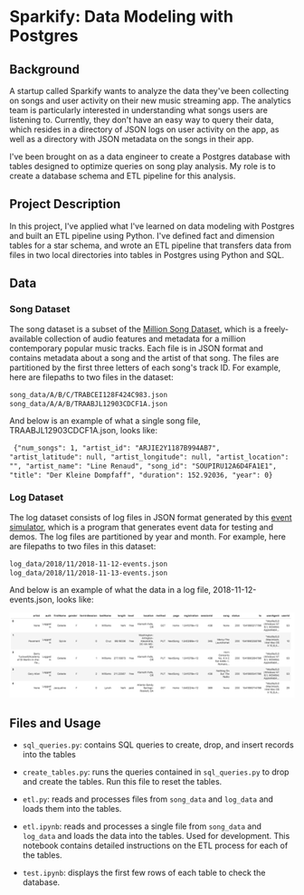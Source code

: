 # Sparkify: Data Modeling with Postgres

## Background

A startup called Sparkify wants to analyze the data they've been collecting on 
songs and user activity on their new music streaming app. The analytics team is
particularly interested in understanding what songs users are listening to. 
Currently, they don't have an easy way to query their data, which resides in a 
directory of JSON logs on user activity on the app, as well as a directory with
JSON metadata on the songs in their app.

I've been brought on as a data engineer to create a Postgres database with tables 
designed to optimize queries on song play analysis. My role is to create a database 
schema and ETL pipeline for this analysis.

## Project Description

In this project, I've applied what I've learned on data modeling with Postgres and 
built an ETL pipeline using Python. I've defined fact and dimension tables for a 
star schema, and wrote an ETL pipeline that transfers data from files in two 
local directories into tables in Postgres using Python and SQL.

## Data

### Song Dataset
The song dataset is a subset of the [Million Song Dataset](http://millionsongdataset.com/),
which is a freely-available collection of audio features and metadata for a million
contemporary popular music tracks. Each file is in JSON format and contains metadata
about a song and the artist of that song. The files are partitioned by the first three
letters of each song's track ID. For example, here are filepaths to two files in the dataset:
```
song_data/A/B/C/TRABCEI128F424C983.json
song_data/A/A/B/TRAABJL12903CDCF1A.json
```
And below is an example of what a single song file, TRAABJL12903CDCF1A.json, looks like:
```
 {"num_songs": 1, "artist_id": "ARJIE2Y1187B994AB7", "artist_latitude": null, "artist_longitude": null, "artist_location": "", "artist_name": "Line Renaud", "song_id": "SOUPIRU12A6D4FA1E1", "title": "Der Kleine Dompfaff", "duration": 152.92036, "year": 0}
 ```

### Log Dataset
The log dataset consists of log files in JSON format generated by this 
[event simulator](https://github.com/Interana/eventsim), which is a program 
that generates event data for testing and demos. The log files are partitioned
by year and month. For example, here are filepaths to two files in this dataset:
```
log_data/2018/11/2018-11-12-events.json
log_data/2018/11/2018-11-13-events.json
```
And below is an example of what the data in a log file, 2018-11-12-events.json, looks like: 

![](assets/log-data.png)

## Files and Usage

- ```sql_queries.py```: contains SQL queries to create, drop, and insert records into the tables

- ```create_tables.py```: runs the queries contained in ```sql_queries.py``` to drop and create
        the tables. Run this file to reset the tables.

- ```etl.py```: reads and processes files from ```song_data``` and ```log_data``` and loads them 
        into the tables.

- ```etl.ipynb```: reads and processes a single file from ```song_data``` and ```log_data``` and 
        loads the data into the tables. Used for development. This notebook contains detailed
        instructions on the ETL process for each of the tables.

- ```test.ipynb```: displays the first few rows of each table to check the database.

